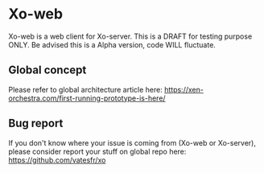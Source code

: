 Xo-web
======

Xo-web is a web client for Xo-server. This is a DRAFT for testing purpose ONLY. Be advised this is a Alpha version, code WILL fluctuate.

Global concept
--------------

Please refer to global architecture article here: https://xen-orchestra.com/first-running-prototype-is-here/

Bug report
----------

If you don't know where your issue is coming from (Xo-web or Xo-server), please consider report your stuff on global repo here: https://github.com/vatesfr/xo

